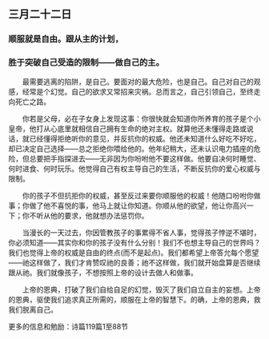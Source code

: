 ## 三月二十二日

### 顺服就是自由。跟从主的计划，

### 胜于突破自己受造的限制——做自己的主。

&emsp;&emsp;最需要逃离的陷阱，是自己。要面对的最大危险，也是自己。自己对自己的观感，经常是个幻觉。自己的欲求又常招来灾祸。总而言之，自己引领自己，至终走向死亡之路。

&emsp;&emsp;你若是父母，必在子女身上发现这事：你很快就会知道你所养育的孩子是个小皇帝，他打从心底里就相信自己拥有生命的绝对主权。就算他还未懂得走路或说话，就已经懂得拒绝听你的意见，并反抗你的权威。他还未知道什么好吃不好吃，却已决定自己选择——总之拒绝你喂给他的。他年纪稍大，还未认识电力插座的危险，但总要把手指探进去——无非因为你吩咐他不要这样做。他要自决何时睡觉、何时进食、何时玩乐。他觉得自己有权主导自己的生活，不断反抗你的爱心权威与限制。

&emsp;&emsp;你的孩子不但抗拒你的权威，甚至反过来要你顺服他的权威！他随口吩咐你做事；你做了他不喜悦的事，他马上就让你知道。你顺从他的欲望，他让你高兴一下；你不听从他的要求，他就想办法惩罚你。

&emsp;&emsp;当漫长的一天过去，你因管教孩子的事累得不省人事，觉得孩子悖逆不堪时，你必须知道——其实你和你的孩子没有什么分别！我们不也想主导自己的世界吗？我们也觉得上帝的权威是自由的终点(而不是起点)。我们都希望上帝答允每个愿望——祂这样做了，我们才肯赞叹祂的良善；祂不这样做，我们就开始盘算是否继续跟从祂。我们就像孩子，不想按照上帝的设计去做人和做事。

&emsp;&emsp;上帝的恩典，打破了我们自给自足的幻觉，毁灭了我们自立自主的妄想。上帝的恩典，驱使我们追求真正所需的，顺服在上帝的智慧下。的确，上帝的恩典，救我们脱离自己。

更多的信息和勉励：诗篇119篇1至88节